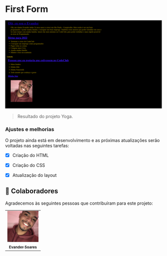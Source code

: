 # First Form


<img src="./Assets/myform.png" alt="logo Yoga">

> Resultado do projeto Yoga.

### Ajustes e melhorias

O projeto ainda está em desenvolvimento e as próximas atualizações serão voltadas nas seguintes tarefas:

- [x] Criação do HTML
- [x] Criação do CSS
- [x] Atualização do layout


## 🤝 Colaboradores

Agradecemos às seguintes pessoas que contribuíram para este projeto:

<table>
  <tr>
    <td align="center">
      <a href="https://www.linkedin.com/in/evander-soares-37a17b115/">
        <img src="./Assets/evander.jpg" width="100px;" alt="Foto do Evander Soares"/><br>
        <sub>
          <b>Evander Soares</b>
        </sub>
      </a>
    </td>
  </tr>
</table>
